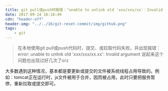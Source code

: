 ```yaml
---
title: git pull或push时报错："unable to unlink old 'xxx/xxx/xx'：Invalid argument"
date: 2017-09-24 16:18:49
cdn: "header-off"
header-img: "../../16/git-reset-commit/img/github.png"
tags:
	- git
---
```

> 在本地使用git pull或push代码时，提交、或拉取代码失败，并出现报错：
> error: unable to unlink old 'xxx/xxx/xx.xx': Invalid argument
> 说起来这个问题也出现过好几次了orz

大多数遇到这种情况，基本都是要更新或提交的文件被系统线程占用导致的。例如：tomcat正在运行时，js文件被用于合并，因而被占用，此时只要把服务暂停，重新拉取或提交即可。